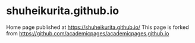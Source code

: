 # shuheikurita.github.io
Home page published at https://shuheikurita.github.io/
This page is forked from https://github.com/academicpages/academicpages.github.io
